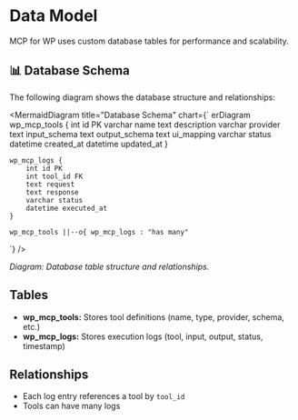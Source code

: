# Data Model

MCP for WP uses custom database tables for performance and scalability.

## <strong>📊 Database Schema</strong>

The following diagram shows the database structure and relationships:

<MermaidDiagram 
  title="Database Schema"
  chart={`
erDiagram
    wp_mcp_tools {
        int id PK
        varchar name
        text description
        varchar provider
        text input_schema
        text output_schema
        text ui_mapping
        varchar status
        datetime created_at
        datetime updated_at
    }
    
    wp_mcp_logs {
        int id PK
        int tool_id FK
        text request
        text response
        varchar status
        datetime executed_at
    }
    
    wp_mcp_tools ||--o{ wp_mcp_logs : "has many"
  `}
/>

*Diagram: Database table structure and relationships.*

## <strong>Tables</strong>
- **wp_mcp_tools:** Stores tool definitions (name, type, provider, schema, etc.)
- **wp_mcp_logs:** Stores execution logs (tool, input, output, status, timestamp)

## <strong>Relationships</strong>
- Each log entry references a tool by `tool_id`
- Tools can have many logs 